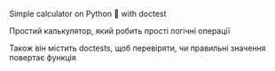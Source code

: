 Simple calculator on Python 🐍 with doctest

Простий калькулятор, який робить прості логічні операції

Також він містить doctests, щоб перевіряти, чи правильні значення повертає функція
